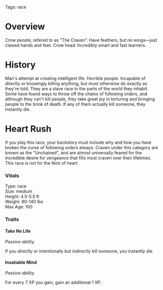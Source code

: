Tags: race

# Overview

Crow people, refered to as "The Craven". Have feathers, but no wings—just clawed hands and feet. Crow head. Incredibly smart and fast learners.

# History

Man's attempt at creating intelligent life. Horrible people. Incapable of directly or knowingly killing anything, but must otherwise do exactly as they're told. They are a slave race in the parts of the world they inhabit. Some have found ways to throw off the chains of following orders, and although they can't kill people, they take great joy in torturing and bringing people to the brink of death. If any of them actually kill someone, they instantly die.

# Heart Rush

If you play this race, your backstory must include why and how you have broken the curse of following orders always. Craven under this category are known as the "Unchained", and are almost universally feared for the incredible desire for vengeance that fills most craven over their lifetimes. This race is not for the feint of heart.

### Vitals
Type: race  
Size: medium  
Height: 4.5-5.5 ft  
Weight: 80-140 lbs  
Max Age: 100  

### Traits

#### Take No Life
*Passive ability.*

If you directly or intentionally but indirectly kill someone, you instantly die. 

#### Insatiable Mind
*Passive ability.*

For every 7 XP you gain, gain an additional 1 XP.